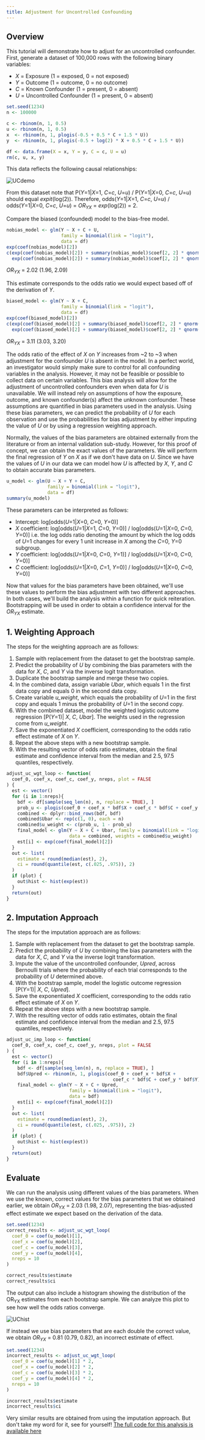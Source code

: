 ```yaml
---
title: Adjustment for Uncontrolled Confounding
---
```


## Overview
This tutorial will demonstrate how to adjust for an uncontrolled confounder. First, generate a dataset of 100,000 rows with the following binary variables:

* *X* = Exposure (1 = exposed, 0 = not exposed)
* *Y* = Outcome (1 = outcome, 0 = no outcome)
* *C* = Known Confounder (1 = present, 0 = absent)
* *U* = Uncontrolled Confounder (1 = present, 0 = absent)

```r
set.seed(1234)
n <- 100000

c <- rbinom(n, 1, 0.5)
u <- rbinom(n, 1, 0.5)
x  <- rbinom(n, 1, plogis(-0.5 + 0.5 * C + 1.5 * U))
y  <- rbinom(n, 1, plogis(-0.5 + log(2) * X + 0.5 * C + 1.5 * U))

df <- data.frame(X = x, Y = y, C = c, U = u)
rm(c, u, x, y)
```
This data reflects the following causal relationships:

![UCdemo](/img/UCdemo.png)

From this dataset note that P(*Y*=1\|*X*=1, *C*=*c*, *U*=*u*) / P(*Y*=1\|*X*=0, *C*=*c*, *U*=*u*) should equal *expit*(log(2)).
Therefore, odds(*Y*=1\|*X*=1, *C*=*c*, *U*=*u*) / odds(*Y*=1\|*X*=0, *C*=*c*, *U*=*u*) = *OR<sub>YX</sub>* = *exp*(log(2)) = 2.

Compare the biased (confounded) model to the bias-free model.

```r
nobias_model <- glm(Y ~ X + C + U,
                    family = binomial(link = "logit"),
                    data = df)
exp(coef(nobias_model)[2])
c(exp(coef(nobias_model)[2]) + summary(nobias_model)$coef[2, 2] * qnorm(.025)),
  exp(coef(nobias_model)[2]) + summary(nobias_model)$coef[2, 2] * qnorm(.975)))
```
*OR<sub>YX</sub>* = 2.02 (1.96, 2.09)

This estimate corresponds to the odds ratio we would expect based off of the derivation of *Y*.

```r
biased_model <- glm(Y ~ X + C,
                    family = binomial(link = "logit"),
                    data = df)
exp(coef(biased_model)[2])
c(exp(coef(biased_model)[2] + summary(biased_model)$coef[2, 2] * qnorm(.025)),
  exp(coef(biased_model)[2] + summary(biased_model)$coef[2, 2] * qnorm(.975)))
```
*OR<sub>YX</sub>* = 3.11 (3.03, 3.20)

The odds ratio of the effect of *X* on *Y* increases from ~2 to ~3 when adjustment for the confounder *U* is absent in the model.  In a perfect world, an investigator would simply make sure to control for all confounding variables in the analysis.  However, it may not be feasible or possible to collect data on certain variables.  This bias analysis will allow for the adjustment of uncontrolled confounders even when data for *U* is unavailable.  We will instead rely on assumptions of how the exposure, outcome, and known confounder(s) affect the unknown confounder. These assumptions are quantified in bias parameters used in the analysis.  Using these bias parameters, we can predict the probability of *U* for each observation and use the probabilities for bias adjustment by either imputing the value of *U* or by using a regression weighting approach.

Normally, the values of the bias parameters are obtained externally from the literature or from an internal validation sub-study.  However, for this proof of concept, we can obtain the exact values of the parameters.  We will perform the final regression of *Y* on *X* as if we don't have data on *U*. Since we have the values of *U* in our data we can model how *U* is affected by *X*, *Y*, and *C* to obtain accurate bias parameters. 

```r
u_model <- glm(U ~ X + Y + C,
               family = binomial(link = "logit"),
               data = df)
summary(u_model)
```
These parameters can be interpreted as follows:
* Intercept: log\[odds(*U*=1\|*X*=0, *C*=0, *Y*=0)]
* *X* coefficient: log\[odds(*U*=1\|*X*=1, *C*=0, *Y*=0)] / log\[odds(*U*=1\|*X*=0, *C*=0, *Y*=0)] i.e. the log odds ratio denoting the amount by which the log odds of *U*=1 changes for every 1 unit increase in *X* among the *C*=0, *Y*=0 subgroup.
* *Y* coefficient: log\[odds(*U*=1\|*X*=0, *C*=0, *Y*=1)] / log\[odds(*U*=1\|*X*=0, *C*=0, *Y*=0)]
* *C* coefficient: log\[odds(*U*=1\|*X*=0, *C*=1, *Y*=0)] / log\[odds(*U*=1\|*X*=0, *C*=0, *Y*=0)]

Now that values for the bias parameters have been obtained, we'll use these values to perform the bias adjustment with two different approaches. In both cases, we'll build the analysis within a function for quick reiteration. Bootstrapping will be used in order to obtain a confidence interval for the *OR<sub>YX</sub>* estimate.

## 1. Weighting Approach

The steps for the weighting approach are as follows:

1. Sample with replacement from the dataset to get the bootstrap sample.
2. Predict the probability of *U* by combining the bias parameters with the data for *X*, *C*, and *Y* via the inverse logit transformation.
3. Duplicate the bootstrap sample and merge these two copies.
4. In the combined data, assign variable *Ubar*, which equals 1 in the first data copy and equals 0 in the second data copy.
5. Create variable *u_weight*, which equals the probability of *U*=1 in the first copy and equals 1 minus the probability of *U*=1 in the second copy.
6. With the combined dataset, model the weighted logistic outcome regression \[P(*Y*=1)\| *X*, *C*, *Ubar*]. The weights used in the regression come from *u_weight*.
7. Save the exponentiated *X* coefficient, corresponding to the odds ratio effect estimate of *X* on *Y*.
8. Repeat the above steps with a new bootstrap sample.
9. With the resulting vector of odds ratio estimates, obtain the final estimate and confidence interval from the median and 2.5, 97.5 quantiles, respectively.

```r
adjust_uc_wgt_loop <- function(
  coef_0, coef_x, coef_c, coef_y, nreps, plot = FALSE
) {
  est <- vector()
  for (i in 1:nreps){
    bdf <- df[sample(seq_len(n), n, replace = TRUE), ]
    prob_u <- plogis(coef_0 + coef_x * bdf$X + coef_c * bdf$C + coef_y * bdf$Y)
    combined <- dplyr::bind_rows(bdf, bdf)
    combined$Ubar <- rep(c(1, 0), each = n)
    combined$u_weight <- c(prob_u, 1 - prob_u)
    final_model <- glm(Y ~ X + C + Ubar, family = binomial(link = "logit"),
                       data = combined, weights = combined$u_weight)
    est[i] <- exp(coef(final_model)[2])
  }
  out <- list(
    estimate = round(median(est), 2),
    ci = round(quantile(est, c(.025, .975)), 2)
  )
  if (plot) {
    out$hist <- hist(exp(est))
  }
  return(out)
}
```

## 2. Imputation Approach

The steps for the imputation approach are as follows:

1. Sample with replacement from the dataset to get the bootstrap sample.
2. Predict the probability of *U* by combining the bias parameters with the data for *X*, *C*, and *Y* via the inverse logit transformation.
3. Impute the value of the uncontrolled confounder, *Upred*, across Bernoulli trials where the probability of each trial corresponds to the probability of *U* determined above.
4. With the bootstrap sample, model the logistic outcome regression \[P(*Y*=1)\| *X*, *C*, *Upred*].
5. Save the exponentiated *X* coefficient, corresponding to the odds ratio effect estimate of *X* on *Y*.
6. Repeat the above steps with a new bootstrap sample.
7. With the resulting vector of odds ratio estimates, obtain the final estimate and confidence interval from the median and 2.5, 97.5 quantiles, respectively. 

```r
adjust_uc_imp_loop <- function(
  coef_0, coef_x, coef_c, coef_y, nreps, plot = FALSE
) {
  est <- vector()
  for (i in 1:nreps){
    bdf <- df[sample(seq_len(n), n, replace = TRUE), ]
    bdf$Upred <- rbinom(n, 1, plogis(coef_0 + coef_x * bdf$X +
                                       coef_c * bdf$C + coef_y * bdf$Y))
    final_model <- glm(Y ~ X + C + Upred,
                       family = binomial(link = "logit"),
                       data = bdf)
    est[i] <- exp(coef(final_model)[2])
  }
  out <- list(
    estimate = round(median(est), 2),
    ci = round(quantile(est, c(.025, .975)), 2)
  )
  if (plot) {
    out$hist <- hist(exp(est))
  }
  return(out)
}
```

## Evaluate

We can run the analysis using different values of the bias parameters.  When we use the known, correct values for the bias parameters that we obtained earlier, we obtain *OR<sub>YX</sub>* = 2.03 (1.98, 2.07), representing the bias-adjusted effect estimate we expect based on the derivation of the data.

```r
set.seed(1234)
correct_results <- adjust_uc_wgt_loop(
  coef_0 = coef(u_model)[1],
  coef_x = coef(u_model)[2],
  coef_c = coef(u_model)[3],
  coef_y = coef(u_model)[4],
  nreps = 10
)

correct_results$estimate
correct_results$ci
```
The output can also include a histogram showing the distribution of the OR<sub>YX</sub> estimates from each bootstrap sample. We can analyze this plot to see how well the odds ratios converge.

![UChist](/img/UChist.png)

If instead we use bias parameters that are each double the correct value, we obtain *OR<sub>YX</sub>* = 0.81 (0.79, 0.82), an incorrect estimate of effect.

```r
set.seed(1234)
incorrect_results <- adjust_uc_wgt_loop(
  coef_0 = coef(u_model)[1] * 2,
  coef_x = coef(u_model)[2] * 2,
  coef_c = coef(u_model)[3] * 2,
  coef_y = coef(u_model)[4] * 2,
  nreps = 10
)

incorrect_results$estimate
incorrect_results$ci
```

Very similar results are obtained from using the imputation approach. But don't take my word for it, see for yourself! <a href="https://github.com/pcbrendel/bias_analysis/blob/master/uc_tutorial.R" target="_blank">The full code for this analysis is available here</a>
